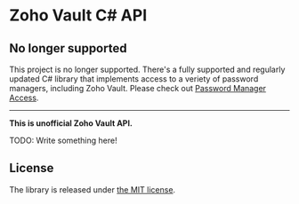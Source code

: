 Zoho Vault C# API
=================

## No longer supported

This project is no longer supported. There's a fully supported and regularly 
updated C# library that implements access to a veriety of password managers, 
including Zoho Vault. Please check out 
[Password Manager Access](https://github.com/detunized/password-manager-access).

---

**This is unofficial Zoho Vault API.**

TODO: Write something here!


License
-------

The library is released under [the MIT
license](http://www.opensource.org/licenses/mit-license.php).
